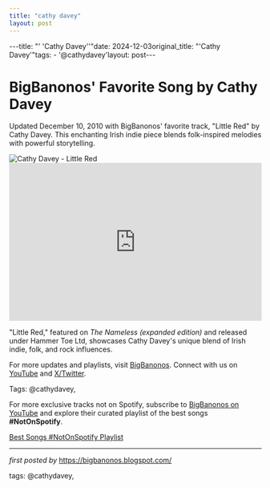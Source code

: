 ```yaml
---
title: "cathy davey"
layout: post
---
```

---title: "' 'Cathy Davey''"date: 2024-12-03original_title: "'Cathy Davey'"tags:  - '@cathydavey'layout: post---<!-- Post Title --><h1 >BigBanonos' Favorite Song by Cathy Davey</h1> <!-- Introductory Text --><p >Updated December 10, 2010 with BigBanonos' favorite track, "Little Red" by Cathy Davey. This enchanting Irish indie piece blends folk-inspired melodies with powerful storytelling.</p> <!-- Featured Image --><div > <img src="https://m.media-amazon.com/images/I/61E+kkLRbaL._UF1000,1000_QL80_.jpg" alt="Cathy Davey - Little Red" /></div> <!-- YouTube Video Embed --><div > <iframe width="100%" height="315" src="https://www.youtube.com/embed/w3HbIBAdJ9o" title="CATHY DAVEY 'LITTLE RED' OFFICIAL MUSIC VIDEO" frameborder="0" allow="accelerometer; autoplay; clipboard-write; encrypted-media; gyroscope; picture-in-picture; web-share" referrerpolicy="strict-origin-when-cross-origin" allowfullscreen></iframe></div> <!-- Song Information --><div > <p>"Little Red," featured on *The Nameless (expanded edition)* and released under Hammer Toe Ltd, showcases Cathy Davey's unique blend of Irish indie, folk, and rock influences.</p></div> <!-- Footer Links --><div > <p>For more updates and playlists, visit <a href="https://bigbanonos.blogspot.com/" target="_blank">BigBanonos</a>. Connect with us on <a href="https://www.youtube.com/@BigBanonos" target="_blank">YouTube</a> and <a href="https://x.com/bigbanonos" target="_blank">X/Twitter</a>.</p></div> <!-- Tags --><p >Tags: @cathydavey,</p><!--Subscribe and Playlist Links--><div>    <p>For more exclusive tracks not on Spotify, subscribe to <a href="https://www.youtube.com/@BigBanonos" target="_blank">BigBanonos on YouTube</a> and explore their curated playlist of the best songs <strong>#NotOnSpotify</strong>.</p>    <p><a href="https://www.youtube.com/playlist?list=PLtuNtuTatqI0kFahUCbtbfenC_ET5O_tr" target="_blank">Best Songs #NotOnSpotify Playlist<br /></a></p></div><hr /><p><em>first posted by</em> <a href="https://bigbanonos.blogspot.com/" rel="noopener" target="_new">https://bigbanonos.blogspot.com/</a></p><p>tags: @cathydavey,</p>